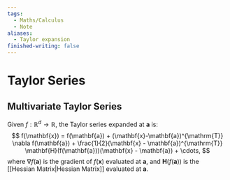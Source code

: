 ```yaml
---
tags:
  - Maths/Calculus
  - Note
aliases:
  - Taylor expansion
finished-writing: false
---
```

# Taylor Series

## Multivariate Taylor Series

Given $f:\mathbb{R}^d \to \mathbb{R}$, the Taylor series expanded at $\mathbf{a}$ is:
$$
f(\mathbf{x}) = f(\mathbf{a}) + (\mathbf{x}-\mathbf{a})^{\mathrm{T}} \nabla f(\mathbf{a}) + \frac{1}{2}(\mathbf{x} - \mathbf{a})^{\mathrm{T}} \mathbf{H}(f(\mathbf{a}))(\mathbf{x} - \mathbf{a}) + \cdots,
$$
where $\nabla f(\mathbf{a})$ is the gradient of $f(\mathbf{x})$ evaluated at $\mathbf{a}$, and $\mathbf{H}(f(\mathbf{a}))$ is the [[Hessian Matrix|Hessian Matrix]] evaluated at $\mathbf{a}$.